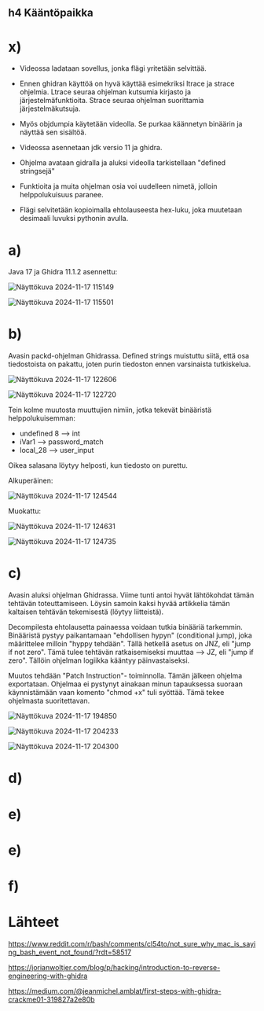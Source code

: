 ## h4 Kääntöpaikka

# x)

* Videossa ladataan sovellus, jonka flägi yritetään selvittää.

* Ennen ghidran käyttöä on hyvä käyttää esimekriksi ltrace ja strace ohjelmia. Ltrace seuraa ohjelman kutsumia kirjasto ja järjestelmäfunktioita. Strace seuraa ohjelman suorittamia järjestelmäkutsuja.

* Myös objdumpia käytetään videolla. Se purkaa käännetyn binäärin ja näyttää sen sisältöä.

* Videossa asennetaan jdk versio 11 ja ghidra.

* Ohjelma avataan gidralla ja aluksi videolla tarkistellaan "defined stringsejä"

* Funktioita ja muita ohjelman osia voi uudelleen nimetä, jolloin helppolukuisuus paranee.

* Flägi selvitetään kopioimalla ehtolauseesta hex-luku, joka muutetaan desimaali luvuksi pythonin avulla.


# a)

Java 17 ja Ghidra 11.1.2 asennettu:

![Näyttökuva 2024-11-17 115149](https://github.com/user-attachments/assets/eda5a62d-b079-4ce3-ade9-9b52d73bd4a8)

![Näyttökuva 2024-11-17 115501](https://github.com/user-attachments/assets/ca1ea726-1007-4eee-8b26-f53579523141)

# b)

Avasin packd-ohjelman Ghidrassa. Defined strings muistuttu siitä, että osa tiedostoista on pakattu, joten purin tiedoston ennen varsinaista tutkiskelua.

![Näyttökuva 2024-11-17 122606](https://github.com/user-attachments/assets/b5f4d676-3a79-456d-9716-f4ed3fe1a2bf)

![Näyttökuva 2024-11-17 122720](https://github.com/user-attachments/assets/9481780c-a25f-4c1d-9793-6941aa478d90)

Tein kolme muutosta muuttujien nimiin, jotka tekevät binääristä helppolukuisemman:

  * undefined 8 --> int
  * iVar1 --> password_match
  * local_28 --> user_input

Oikea salasana löytyy helposti, kun tiedosto on purettu.

Alkuperäinen:

![Näyttökuva 2024-11-17 124544](https://github.com/user-attachments/assets/09af1a94-8604-40c3-a10a-6257d8f3cf06)

Muokattu:

![Näyttökuva 2024-11-17 124631](https://github.com/user-attachments/assets/31527634-6ae7-4559-8bf1-b4ff889d82ba)

![Näyttökuva 2024-11-17 124735](https://github.com/user-attachments/assets/6b87ea0e-3d2c-4587-8315-846d8d6ad4ae)

# c)

Avasin aluksi ohjelman Ghidrassa. Viime tunti antoi hyvät lähtökohdat tämän tehtävän toteuttamiseen. Löysin samoin kaksi hyvää artikkelia tämän kaltaisen tehtävän tekemisestä (löytyy liitteistä). 

Decompilesta ehtolausetta painaessa voidaan tutkia binääriä tarkemmin. Binääristä pystyy paikantamaan "ehdollisen hypyn" (conditional jump), joka määrittelee milloin "hyppy tehdään". Tällä hetkellä asetus on JNZ, eli "jump if not zero". Tämä tulee tehtävän ratkaisemiseksi muuttaa --> JZ, eli "jump if zero". Tällöin ohjelman logiikka kääntyy päinvastaiseksi.

Muutos tehdään "Patch Instruction"- toiminnolla. Tämän jälkeen ohjelma exportataan. Ohjelmaa ei pystynyt ainakaan minun tapauksessa suoraan käynnistämään vaan komento "chmod +x" tuli syöttää. Tämä tekee ohjelmasta suoritettavan.

![Näyttökuva 2024-11-17 194850](https://github.com/user-attachments/assets/9f3713a6-9bc5-4dfd-8a26-89cb7b4ce74a)

![Näyttökuva 2024-11-17 204233](https://github.com/user-attachments/assets/3e83d980-92d9-42fc-808e-f3711a460e9a)

![Näyttökuva 2024-11-17 204300](https://github.com/user-attachments/assets/574462b3-2aa5-446a-8928-4b8051f44e14)



# d)

# e)

# e)

# f)

# Lähteet

https://www.reddit.com/r/bash/comments/cl54to/not_sure_why_mac_is_saying_bash_event_not_found/?rdt=58517

https://jorianwoltjer.com/blog/p/hacking/introduction-to-reverse-engineering-with-ghidra

https://medium.com/@jeanmichel.amblat/first-steps-with-ghidra-crackme01-319827a2e80b
